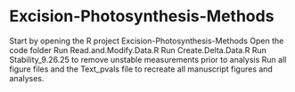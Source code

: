 # Excision-Photosynthesis-Methods

Start by opening the R project Excision-Photosynthesis-Methods
Open the code folder
Run Read.and.Modify.Data.R
Run Create.Delta.Data.R
Run Stability_9.26.25 to remove unstable measurements prior to analysis
Run all figure files and the Text_pvals file to recreate all manuscript figures and analyses.